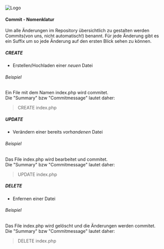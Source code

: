 
![Logo](http://fs5.directupload.net/images/150930/4rpqbqsd.png)


#### Commit - Nomenklatur
Um alle Änderungen im Repository übersichtlich zu gestalten werden Commits(von uns, nicht automatisch!) benannt.
Für jede Änderung gibt es ein Suffix um so jede Änderung auf den ersten Blick sehen zu können.
##### CREATE
- Erstellen/Hochladen einer *neuen* Datei

###### Beispiel
Ein File mit dem Namen index.php wird commitet.<br>
Die "Summary" bzw "Commitmessage" lautet daher:
> CREATE index.php

##### UPDATE
- Verändern einer bereits *vorhandenen* Datei

###### Beispiel
Das File index.php wird bearbeitet und commitet.<br>
Die "Summary" bzw "Commitmessage" lautet daher:
> UPDATE index.php

##### DELETE
- Enfernen einer Datei

###### Beispiel
Das File index.php wird gelöscht und die Änderungen werden commitet.<br>
Die "Summary" bzw "Commitmessage" lautet daher:
> DELETE index.php

